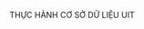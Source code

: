 THỰC HÀNH CƠ SỞ DỮ LIỆU UIT

<!---
VDHieu0612/VDHieu0612 is a ✨ special ✨ repository because its `README.md` (this file) appears on your GitHub profile.
You can click the Preview link to take a look at your changes.
--->
